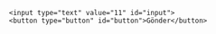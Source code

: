   <!DOCTYPE html PUBLIC "-//W3C//DTD XHTML 1.0 Transitional//EN" "http://www.w3.org/TR/xhtml1/DTD/xhtml1-transitional.dtd">
<html xmlns="http://www.w3.org/1999/xhtml" >
<head>
    <title>Untitled Page</title>
<script type="text/javascript" src="http://code.jquery.com/jquery-1.11.0.min.js"></script>

<script type="text/javascript">

$(document).ready(function(){

    $('#button').click(function(e) {  
        var inputvalue = $("#input").val();
        window.location.replace(" https://www.sci-hub.do/"+inputvalue);

    });
});
</script> 
</head>
<body>

       <input type="text" value="11" id="input"> 
       <button type="button" id="button">Gönder</button>
</body>
</html>
